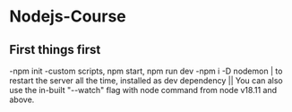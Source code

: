 # Nodejs-Course

## First things first
-npm init
-custom scripts, npm start, npm run dev
-npm i -D nodemon | to restart the server all the time, installed as dev dependency || You can also use the in-built "--watch" flag with node command   from node v18.11 and above.